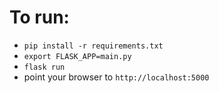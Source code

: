 # To run:

- `pip install -r requirements.txt`
- `export FLASK_APP=main.py`
- `flask run`
- point your browser to `http://localhost:5000`